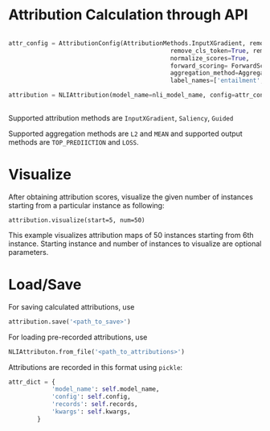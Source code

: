 # Attribution Calculation through API

```python

attr_config = AttributionConfig(AttributionMethods.InputXGradient, remove_pad_tokens=True,
                                             remove_cls_token=True, remove_sep_tokens=True, join_subwords=True,
                                             normalize_scores=True,
                                             forward_scoring= ForwardScoringOptions.TOP_PREDICTION,
                                             aggregation_method=AggregationMethods.MEAN,
                                             label_names=['entailment', 'neutral', 'contradiction'])

attribution = NLIAttribution(model_name=nli_model_name, config=attr_config)
     

```

Supported attribution methods are `InputXGradient`, `Saliency`, `Guided` 

Supported aggregation methods are `L2` and `MEAN` and supported output methods are `TOP_PREDIICTION` and `LOSS`.

# Visualize

After obtaining attribution scores, visualize the given number 
of instances starting from a particular instance as following:

```
attribution.visualize(start=5, num=50)
```

This example visualizes attribution maps of 50 instances starting from 6th instance.
Starting instance and number of instances to visualize are optional parameters.

# Load/Save

For saving calculated attributions, use

```python
attribution.save('<path_to_save>')
```

For loading pre-recorded attributions, use

```python
NLIAttributon.from_file('<path_to_attributions>')
```

Attributions are recorded in this format using `pickle`: 

```python
attr_dict = {
            'model_name': self.model_name,
            'config': self.config,
            'records': self.records,
            'kwargs': self.kwargs,
        }
```
